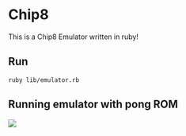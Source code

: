 # Chip8

This is a Chip8 Emulator written in ruby!

## Run
``` ruby lib/emulator.rb ```

## Running emulator with pong ROM
![](images/pong_chip8_example.png)
